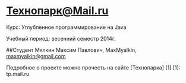 Технопарк@Mail.ru
============
Курс: Углубленное программирование на Java

Учебный период: весенний семестр 2014г.

##Студент
Мялкин Максим Павлович, MaxMyalkin, maxmyalkin@gmail.com

Подробное о проекте можно прочесть на сайте [Технопарка] [1]
[1]: tp.mail.ru

